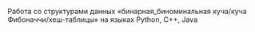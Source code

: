 Работа со структурами данных «бинарная_биноминальная куча/куча Фибоначчи/хеш-таблицы» на языках Python, C++, Java
